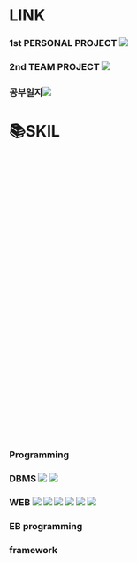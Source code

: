 <H1>LINK</H1>
<H3>1st PERSONAL PROJECT <img src="https://img.shields.io/badge/OCL[학급관리시스템]-3178C6?style=for-the-badge&logo=github&logoColor=white"/></H3>
<H3>2nd TEAM PROJECT <img src="https://img.shields.io/badge/HelloWorld[놀이동산 운영 관리 시스템]-A38DF2?style=for-the-badge&logo=github&logoColor=white"/></H3>
<H3>공부일지<img src="https://img.shields.io/badge/공부일지-A38DF2?style=for-the-badge&logo=github&logoColor=white"/></H3>
<H1>📚SKIL</H1><svg role="img" viewBox="0 0 24 24" xmlns="http://www.w3.org/2000/svg">
</svg>
<H3>Programming</H3>
<H3>DBMS <img src="https://img.shields.io/badge/oracle-F80000?style=for-the-badge&logo=oracle&logoColor=white"/> <img src="https://img.shields.io/badge/mysql-4479A1?style=for-the-badge&logo=mysql&logoColor=white"/></H3>
<H3>WEB <img src="https://img.shields.io/badge/oracle-F80000?style=for-the-badge&logo=oracle&logoColor=white"/> <img src="https://img.shields.io/badge/mysql-4479A1?style=for-the-badge&logo=mysql&logoColor=white"/> <img src="https://img.shields.io/badge/oracle-F80000?style=for-the-badge&logo=oracle&logoColor=white"/> <img src="https://img.shields.io/badge/mysql-4479A1?style=for-the-badge&logo=mysql&logoColor=white"/> <img src="https://img.shields.io/badge/oracle-F80000?style=for-the-badge&logo=oracle&logoColor=white"/> <img src="https://img.shields.io/badge/mysql-4479A1?style=for-the-badge&logo=mysql&logoColor=white"/></H3>
<H3>EB programming</H3>
<h3>framework  </h3>
<!--
**reversejin0209/reversejin0209** is a ✨ _special_ ✨ repository because its `README.md` (this file) appears on your GitHub profile.

Here are some ideas to get you started:

- 🔭 I’m currently working on ...
- 🌱 I’m currently learning ...
- 👯 I’m looking to collaborate on ...
- 🤔 I’m looking for help with ...
- 💬 Ask me about ...
- 📫 How to reach me: ...
- 😄 Pronouns: ...
- ⚡ Fun fact: ...
-->
